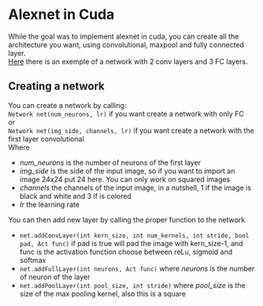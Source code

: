 # Alexnet in Cuda

While the goal was to implement alexnet in cuda, you can create all the architecture you want, using convolutional, maxpool and fully connected layer.  
[Here](https://github.com/Quadrollopo/Alexnet_Cuda/blob/e795106c6237c11ccc3f251b51c738eca2429cd6/main.cu#L27) there is an exemple of a network with 2 conv layers and 3 FC layers.

## Creating a network
You can create a network by calling:  
```Network net(num_neurons, lr)``` if you want create a network with only FC  
or  
```Network net(img_side, channels, lr)``` if you want create a network with the first layer convolutional  
Where  
- _num_neurons_ is the number of neurons of the first layer
- _img_side_ is the side of the input image, so if you want to import an image 24x24 put 24 here. You can only work on squared images
- _channels_ the channels of the input image, in a nutshell, 1 if the image is black and white and 3 if is colored
- _lr_ the learning rate  
  
You can then add new layer by calling the proper function to the network  
- `net.addConvLayer(int kern_size, int num_kernels, int stride, bool pad, Act func)` if pad  is true will pad the image with kern_size-1, and func is the activation function choose between reLu, sigmoid and softmax
- `net.addFullLayer(int neurons, Act func)` where _neurons_ is the number of neuron of the layer
- `net.addPoolLayer(int pool_size, int stride)` where _pool_size_ is the size of the max pooling kernel, also this is a square

